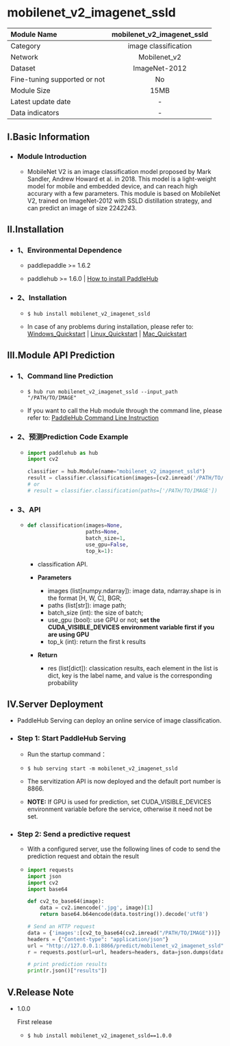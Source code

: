# mobilenet_v2_imagenet_ssld

|Module Name|mobilenet_v2_imagenet_ssld|
| :--- | :---: |
|Category|image classification|
|Network|Mobilenet_v2|
|Dataset|ImageNet-2012|
|Fine-tuning supported or not|No|
|Module Size|15MB|
|Latest update date|-|
|Data indicators|-|


## I.Basic Information



- ### Module Introduction

  - MobileNet V2 is an image classification model proposed by Mark Sandler, Andrew Howard et al. in 2018. This model is a light-weight model for mobile and embedded device, and can reach high accurary with a few parameters. This module is based on MobileNet V2, trained on ImageNet-2012 with SSLD distillation strategy, and can predict an image of size 224*224*3.


## II.Installation

- ### 1、Environmental Dependence  

  - paddlepaddle >= 1.6.2  

  - paddlehub >= 1.6.0  | [How to install PaddleHub](../../../../docs/docs_en/get_start/installation.rst)


- ### 2、Installation

  - ```shell
    $ hub install mobilenet_v2_imagenet_ssld
    ```
  - In case of any problems during installation, please refer to: [Windows_Quickstart](../../../../docs/docs_en/get_start/windows_quickstart.md) | [Linux_Quickstart](../../../../docs/docs_en/get_start/linux_quickstart.md) | [Mac_Quickstart](../../../../docs/docs_en/get_start/mac_quickstart.md)

## III.Module API Prediction

- ### 1、Command line Prediction

  - ```shell
    $ hub run mobilenet_v2_imagenet_ssld --input_path "/PATH/TO/IMAGE"
    ```
  - If you want to call the Hub module through the command line, please refer to: [PaddleHub Command Line Instruction](../../../../docs/docs_ch/tutorial/cmd_usage.rst)

- ### 2、预测Prediction Code Example

  - ```python
    import paddlehub as hub
    import cv2

    classifier = hub.Module(name="mobilenet_v2_imagenet_ssld")
    result = classifier.classification(images=[cv2.imread('/PATH/TO/IMAGE')])
    # or
    # result = classifier.classification(paths=['/PATH/TO/IMAGE'])
    ```

- ### 3、API


  - ```python
    def classification(images=None,
                       paths=None,
                       batch_size=1,
                       use_gpu=False,
                       top_k=1):
    ```
    - classification API.
    - **Parameters**

      - images (list\[numpy.ndarray\]): image data, ndarray.shape is in the format [H, W, C], BGR;
      - paths (list[str]): image path;
      - batch_size (int): the size of batch;
      - use_gpu (bool): use GPU or not; **set the CUDA_VISIBLE_DEVICES environment variable first if you are using GPU**
      - top\_k (int): return the first k results

    - **Return**

      - res (list\[dict\]): classication results, each element in the list is dict, key is the label name, and value is the corresponding probability


## IV.Server Deployment

- PaddleHub Serving can deploy an online service of image classification.

- ### Step 1: Start PaddleHub Serving

  - Run the startup command：
  - ```shell
    $ hub serving start -m mobilenet_v2_imagenet_ssld
    ```

  - The servitization API is now deployed and the default port number is 8866.

  - **NOTE:**  If GPU is used for prediction, set CUDA_VISIBLE_DEVICES environment variable before the service, otherwise it need not be set.

- ### Step 2: Send a predictive request

  - With a configured server, use the following lines of code to send the prediction request and obtain the result

  - ```python
    import requests
    import json
    import cv2
    import base64

    def cv2_to_base64(image):
        data = cv2.imencode('.jpg', image)[1]
        return base64.b64encode(data.tostring()).decode('utf8')

    # Send an HTTP request
    data = {'images':[cv2_to_base64(cv2.imread("/PATH/TO/IMAGE"))]}
    headers = {"Content-type": "application/json"}
    url = "http://127.0.0.1:8866/predict/mobilenet_v2_imagenet_ssld"
    r = requests.post(url=url, headers=headers, data=json.dumps(data))

    # print prediction results
    print(r.json()["results"])
    ```


## V.Release Note

* 1.0.0

  First release

  - ```shell
    $ hub install mobilenet_v2_imagenet_ssld==1.0.0
    ```
